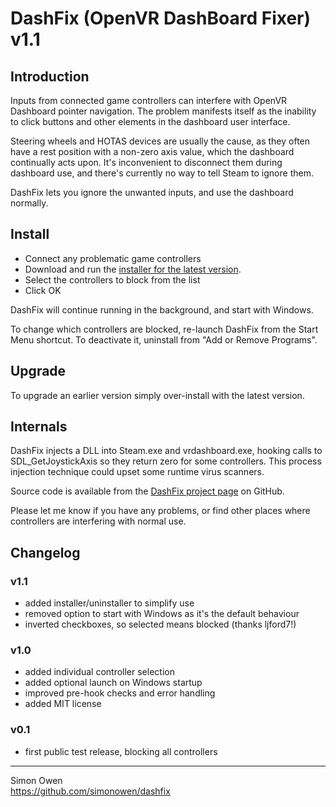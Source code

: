 # DashFix (OpenVR DashBoard Fixer) v1.1

## Introduction

Inputs from connected game controllers can interfere with OpenVR Dashboard
pointer navigation. The problem manifests itself as the inability to click
buttons and other elements in the dashboard user interface.

Steering wheels and HOTAS devices are usually the cause, as they often have a
rest position with a non-zero axis value, which the dashboard continually acts
upon. It's inconvenient to disconnect them during dashboard use, and there's
currently no way to tell Steam to ignore them.

DashFix lets you ignore the unwanted inputs, and use the dashboard normally.

## Install

- Connect any problematic game controllers
- Download and run the [installer for the latest version](https://github.com/simonowen/dashfix/releases).
- Select the controllers to block from the list
- Click OK

DashFix will continue running in the background, and start with Windows.

To change which controllers are blocked, re-launch DashFix from the Start
Menu shortcut. To deactivate it, uninstall from "Add or Remove Programs".

## Upgrade

To upgrade an earlier version simply over-install with the latest version.

## Internals

DashFix injects a DLL into Steam.exe and vrdashboard.exe, hooking calls to
SDL_GetJoystickAxis so they return zero for some controllers. This process
injection technique could upset some runtime virus scanners.

Source code is available from the [DashFix project page](https://github.com/simonowen/dashfix) on GitHub.

Please let me know if you have any problems, or find other places where
controllers are interfering with normal use.

## Changelog

### v1.1
- added installer/uninstaller to simplify use
- removed option to start with Windows as it's the default behaviour
- inverted checkboxes, so selected means blocked (thanks ljford7!)

### v1.0
- added individual controller selection
- added optional launch on Windows startup
- improved pre-hook checks and error handling
- added MIT license

### v0.1
- first public test release, blocking all controllers

---

Simon Owen  
https://github.com/simonowen/dashfix
